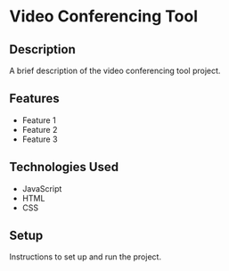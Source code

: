 # Video Conferencing Tool

## Description

A brief description of the video conferencing tool project.

## Features

- Feature 1
- Feature 2
- Feature 3

## Technologies Used

- JavaScript
- HTML
- CSS

## Setup

Instructions to set up and run the project.
